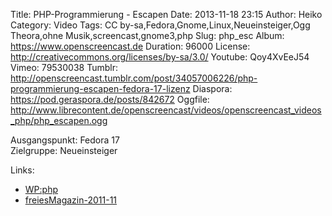 Title: PHP-Programmierung - Escapen
Date: 2013-11-18 23:15
Author: Heiko
Category: Video
Tags: CC by-sa,Fedora,Gnome,Linux,Neueinsteiger,Ogg Theora,ohne Musik,screencast,gnome3,php
Slug: php_esc
Album: https://www.openscreencast.de
Duration: 96000
License: http://creativecommons.org/licenses/by-sa/3.0/
Youtube: Qoy4XvEeJ54
Vimeo: 79530038
Tumblr: http://openscreencast.tumblr.com/post/34057006226/php-programmierung-escapen-fedora-17-lizenz
Diaspora: https://pod.geraspora.de/posts/842672
Oggfile: http://www.librecontent.de/openscreencast/videos/openscreencast_videos_php/php_escapen.ogg

Ausgangspunkt: Fedora 17  
Zielgruppe: Neueinsteiger  

Links:

  * [WP:php](https://de.wikipedia.org/wiki/Php "Link zu WP:php")
  * [freiesMagazin-2011-11](http://www.freiesmagazin.de/freiesMagazin-2011-11 "Link zu freiesmagazin.de")

